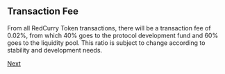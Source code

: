 ## Transaction Fee

From all RedCurry Token transactions, there will be a transaction fee of 0.02%, from which 40% goes to the protocol development fund and 60% goes to the liquidity pool. This ratio is subject to change according to stability and development needs.

[Next](./governance.md)
